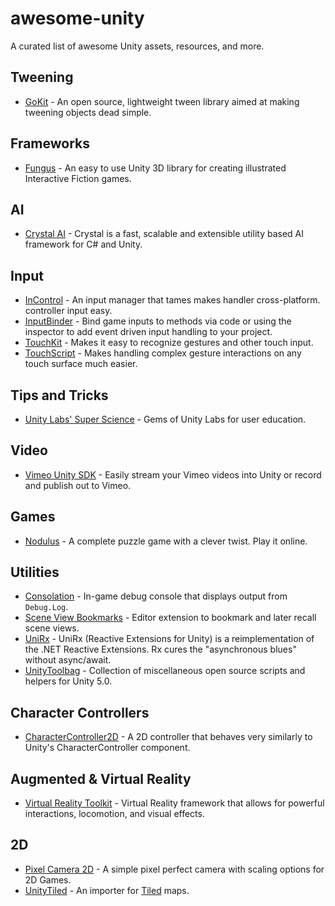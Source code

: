 # awesome-unity

A curated list of awesome Unity assets, resources, and more.

## Tweening

- [GoKit](https://github.com/prime31/GoKit) - An open source, lightweight tween library aimed at making tweening objects dead simple.

## Frameworks

- [Fungus](https://github.com/snozbot/fungus) - An easy to use Unity 3D library for creating illustrated Interactive Fiction games.

## AI

- [Crystal AI](https://github.com/igiagkiozis/CrystalAI) - Crystal is a fast, scalable and extensible utility based AI framework for C# and Unity.

## Input

- [InControl](https://github.com/pbhogan/InControl) - An input manager that tames makes handler cross-platform. controller input easy.
- [InputBinder](https://github.com/RyanNielson/InputBinder) - Bind game inputs to methods via code or using the inspector to add event driven input handling to your project.
- [TouchKit](https://github.com/prime31/TouchKit) - Makes it easy to recognize gestures and other touch input.
- [TouchScript](https://github.com/TouchScript/TouchScript) - Makes handling complex gesture interactions on any touch surface much easier.

## Tips and Tricks

- [Unity Labs' Super Science](https://github.com/Unity-Technologies/SuperScience) - Gems of Unity Labs for user education.

## Video

- [Vimeo Unity SDK](https://github.com/vimeo/vimeo-unity-sdk) - Easily stream your Vimeo videos into Unity or record and publish out to Vimeo.

## Games

- [Nodulus](https://github.com/Hyperparticle/nodulus) - A complete puzzle game with a clever twist. Play it online.

## Utilities

- [Consolation](https://github.com/mminer/consolation) - In-game debug console that displays output from `Debug.Log`.
- [Scene View Bookmarks](https://github.com/mminer/scene-view-bookmarks) - Editor extension to bookmark and later recall scene views.
- [UniRx](https://github.com/neuecc/UniRx) - UniRx (Reactive Extensions for Unity) is a reimplementation of the .NET Reactive Extensions. Rx cures the "asynchronous blues" without async/await.
- [UnityToolbag](https://github.com/nickgravelyn/unitytoolbag) - Collection of miscellaneous open source scripts and helpers for Unity 5.0.

## Character Controllers

- [CharacterController2D](https://github.com/prime31/CharacterController2D) - A 2D controller that behaves very similarly to Unity's CharacterController component.

## Augmented & Virtual Reality

- [Virtual Reality Toolkit](https://github.com/thestonefox/vrtk) - Virtual Reality framework that allows for powerful interactions, locomotion, and visual effects.

## 2D

- [Pixel Camera 2D](https://github.com/RyanNielson/PixelCamera2D) - A simple pixel perfect camera with scaling options for 2D Games.
- [UnityTiled](https://github.com/nickgravelyn/UnityTiled) - An importer for [Tiled](http://www.mapeditor.org) maps.
